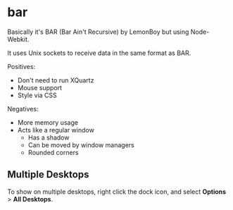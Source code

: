 bar
===

Basically it's BAR (Bar Ain't Recursive) by LemonBoy but using Node-Webkit.

It uses Unix sockets to receive data in the same format as BAR.

Positives:

- Don't need to run XQuartz
- Mouse support
- Style via CSS

Negatives:

- More memory usage
- Acts like a regular window
  - Has a shadow
  - Can be moved by window managers
  - Rounded corners

## Multiple Desktops

To show on multiple desktops, right click the dock icon, and select **Options** > **All Desktops**.
